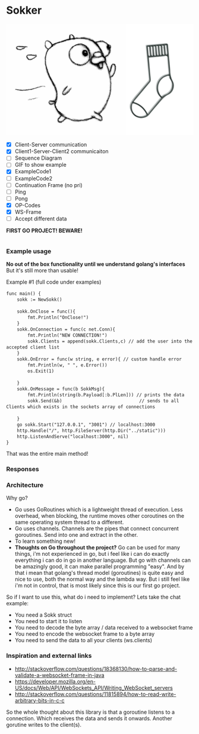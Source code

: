 # Sokker
![Alt text](/logo/sokker2.jpg?raw=true "Sokker logo")


- [X] Client-Server communication
- [X] Client1-Server-Client2 communicaiton
- [ ] Sequence Diagram
- [ ] GIF to show example
- [X] ExampleCode1
- [ ] ExampleCode2
- [ ] Continuation Frame (no pri)
- [ ] Ping
- [ ] Pong
- [X] OP-Codes
- [X] WS-Frame
- [ ] Accept different data

**FIRST GO PROJECT! BEWARE!**

```golang

```

### Example usage
**No out of the box functionality until we understand golang's interfaces**
But it's still more than usable!

Example #1 (full code under examples)
```golang
func main() {
	sokk := NewSokk()
	
	sokk.OnClose = func(){
		fmt.Println("OnClose!")
	}
	sokk.OnConnection = func(c net.Conn){
		fmt.Println("NEW CONNECTION!")
		sokk.Clients = append(sokk.Clients,c) // add the user into the accepted client list
	}
	sokk.OnError = func(w string, e error){ // custom handle error
		fmt.Println(w, " ", e.Error())
		os.Exit(1)
		
	}
	sokk.OnMessage = func(b SokkMsg){
		fmt.Println(string(b.Payload[:b.PlLen])) // prints the data
		sokk.Send(&b)                             // sends to all Clients which exists in the sockets array of connections
		
	}
	go sokk.Start("127.0.0.1", "3001") // localhost:3000
	http.Handle("/", http.FileServer(http.Dir("../static")))
	http.ListenAndServe("localhost:3000", nil)
}

```
That was the entire main method!

### Responses

### Architecture

Why go?
- Go uses GoRoutines which is a lightweight thread of execution. Less overhead, when blocking, the runtime moves other coroutines on the same operating system thread to a different.  
- Go uses channels. Channels are the pipes that connect concurrent goroutines. Send into one and extract in the other.
- To learn something new!  
- **Thoughts on Go throughout the project?** Go can be used for many things, i'm not experienced in go, but i feel like i can do exactly everything i can do in go in another language. But go with channels can be amazingly good, it can make parallel programming "easy". And by that i mean that golang's thread model (goroutines) is quite easy and nice to use, both the normal way and the lambda way. But i still feel like i'm not in control, that is most likely since this is our first go project.

So if I want to use this, what do i need to implement?
Lets take the chat example:
- You need a Sokk struct
- You need to start it to listen
- You need to decode the byte array / data received to a websocket frame
- You need to encode the websocket frame to a byte array
- You need to send the data to all your clients (ws.clients)



### Inspiration and external links
- http://stackoverflow.com/questions/18368130/how-to-parse-and-validate-a-websocket-frame-in-java
- https://developer.mozilla.org/en-US/docs/Web/API/WebSockets_API/Writing_WebSocket_servers
- http://stackoverflow.com/questions/11815894/how-to-read-write-arbitrary-bits-in-c-c

So the whole thought about this library is that a goroutine listens to a connection. Which receives the data and sends it onwards. Another gorutine writes to the client(s). 
